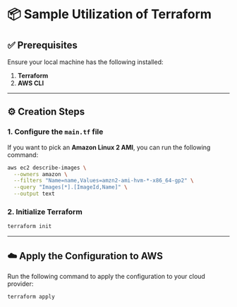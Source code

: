 # 📦 Sample Utilization of Terraform

## ✅ Prerequisites

Ensure your local machine has the following installed:

1. **Terraform**
2. **AWS CLI**

---

## ⚙️ Creation Steps

### 1. Configure the `main.tf` file

If you want to pick an **Amazon Linux 2 AMI**, you can run the following command:

```bash
aws ec2 describe-images \
  --owners amazon \
  --filters "Name=name,Values=amzn2-ami-hvm-*-x86_64-gp2" \
  --query "Images[*].[ImageId,Name]" \
  --output text
```

### 2. Initialize Terraform

```bash
terraform init
```

---

## ☁️ Apply the Configuration to AWS

Run the following command to apply the configuration to your cloud provider:

```bash
terraform apply
```
